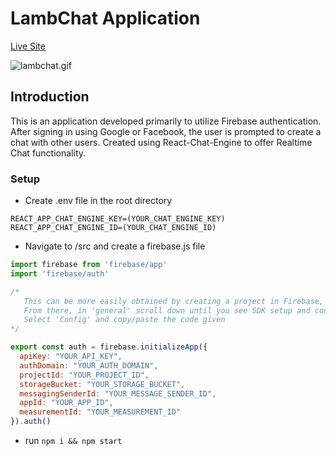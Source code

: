 # LambChat Application

[Live Site](https://lambchat.netlify.app/)

<img src="https://media.giphy.com/media/sRRuez8HegKVHtCIzA/giphy.gif" alt="lambchat.gif" />

## Introduction
This is an application developed primarily to utilize Firebase authentication. After signing in using Google or Facebook, the user is prompted to create a chat with other users. Created using React-Chat-Engine to offer Realtime Chat functionality.

### Setup
- Create .env file in the root directory
```
REACT_APP_CHAT_ENGINE_KEY=(YOUR_CHAT_ENGINE_KEY)
REACT_APP_CHAT_ENGINE_ID=(YOUR_CHAT_ENGINE_ID)
```
- Navigate to /src and create a firebase.js file
```js
import firebase from 'firebase/app'
import 'firebase/auth'

/* 
   This can be more easily obtained by creating a project in Firebase, then navigating to the project settings
   From there, in 'general' scroll down until you see SDK setup and configuration
   Select 'Config' and copy/paste the code given
*/

export const auth = firebase.initializeApp({
  apiKey: "YOUR_API_KEY",
  authDomain: "YOUR_AUTH_DOMAIN",
  projectId: "YOUR_PROJECT_ID",
  storageBucket: "YOUR_STORAGE_BUCKET",
  messagingSenderId: "YOUR_MESSAGE_SENDER_ID",
  appId: "YOUR_APP_ID",
  measurementId: "YOUR_MEASUREMENT_ID"
}).auth()
```
- run ```npm i && npm start```

